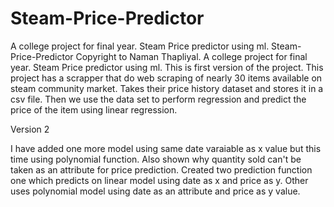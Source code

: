 # Steam-Price-Predictor
A college project for final year. Steam Price predictor using ml.
Steam-Price-Predictor
Copyright to Naman Thapliyal. A college project for final year. Steam Price predictor using ml. This is first version of the project. This project has a scrapper that do web scraping of nearly 30 items available on steam community market. Takes their price history dataset and stores it in a csv file. Then we use the data set to perform regression and predict the price of the item using linear regression.

Version 2

I have added one more model using same date varaiable as x value but this time using polynomial function.
Also shown why quantity sold can't be taken as an attribute for price prediction.
Created two prediction function one which predicts on linear model using date as x and price as y.
Other uses polynomial model using date as an attribute and price as y value.
